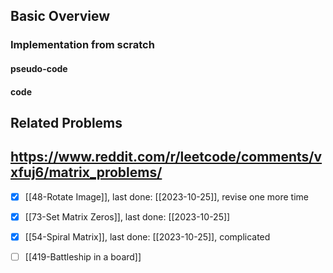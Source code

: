 ## Basic Overview

### Implementation from scratch
#### pseudo-code

#### code

## Related Problems

https://www.reddit.com/r/leetcode/comments/vxfuj6/matrix_problems/
---
- [x] [[48-Rotate Image]], last done: [[2023-10-25]], revise one more time
- [x] [[73-Set Matrix Zeros]], last done: [[2023-10-25]]
- [x] [[54-Spiral Matrix]], last done: [[2023-10-25]], complicated
- [ ] [[419-Battleship in a board]]

